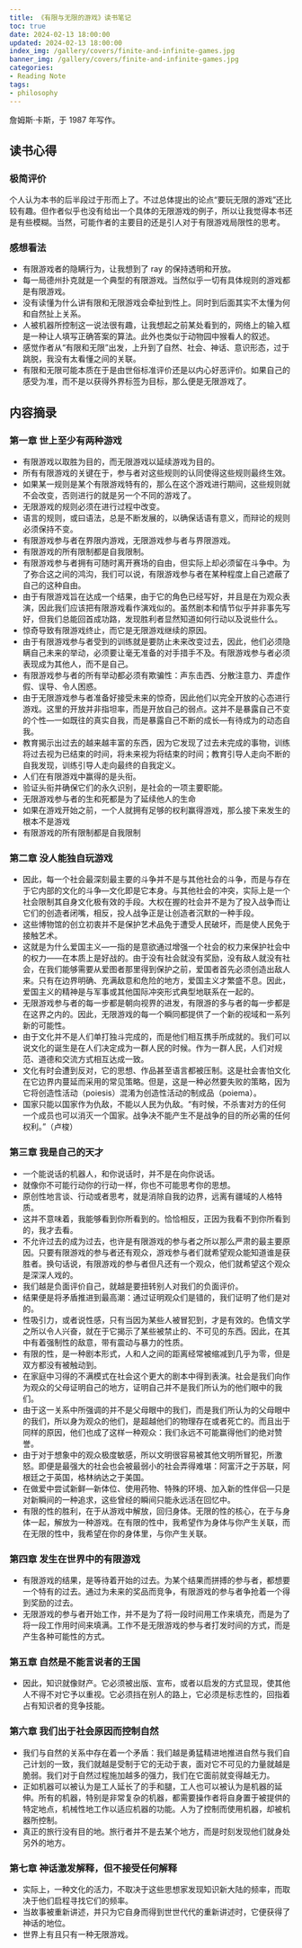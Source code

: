 ```yaml
---
title: 《有限与无限的游戏》读书笔记
toc: true
date: 2024-02-13 18:00:00
updated: 2024-02-13 18:00:00
index_img: /gallery/covers/finite-and-infinite-games.jpg
banner_img: /gallery/covers/finite-and-infinite-games.jpg
categories:
- Reading Note
tags: 
- philosophy
---
```


<!-- omit in toc -->
詹姆斯·卡斯，于 1987 年写作。
<!-- more -->

## 读书心得

### 极简评价

个人认为本书的后半段过于形而上了。不过总体提出的论点“要玩无限的游戏”还比较有趣。但作者似乎也没有给出一个具体的无限游戏的例子，所以让我觉得本书还是有些模糊。当然，可能作者的主要目的还是引人对于有限游戏局限性的思考。

### 感想看法

- 有限游戏者的隐瞒行为，让我想到了 ray 的保持透明和开放。
- 每一局德州扑克就是一个典型的有限游戏。当然似乎一切有具体规则的游戏都是有限游戏。
- 没有读懂为什么讲有限和无限游戏会牵扯到性上。同时到后面其实不太懂为何和自然扯上关系。
- 人被机器所控制这一说法很有趣，让我想起之前某处看到的，网络上的输入框是一种让人填写正确答案的算法。此外也类似于动物园中猴看人的叙述。
- 感觉作者从“有限和无限”出发，上升到了自然、社会、神话、意识形态，过于跳脱，我没有太看懂之间的关联。
- 有限和无限可能本质在于是由世俗标准评价还是以内心好恶评价。如果自己的感受为准，而不是以获得外界标签为目标，那么便是无限游戏了。

## 内容摘录

### 第一章 世上至少有两种游戏

- 有限游戏以取胜为目的，而无限游戏以延续游戏为目的。
- 所有有限游戏的关键在于，参与者对这些规则的认同使得这些规则最终生效。
- 如果某一规则是某个有限游戏特有的，那么在这个游戏进行期间，这些规则就不会改变，否则进行的就是另一个不同的游戏了。
- 无限游戏的规则必须在进行过程中改变。
- 语言的规则，或曰语法，总是不断发展的，以确保话语有意义，而辩论的规则必须保持不变。
- 有限游戏参与者在界限内游戏，无限游戏参与者与界限游戏。
- 有限游戏的所有限制都是自我限制。
- 有限游戏参与者拥有可随时离开赛场的自由，但实际上却必须留在斗争中。为了弥合这之间的鸿沟，我们可以说，有限游戏参与者在某种程度上自己遮蔽了自己的这种自由。
- 由于有限游戏旨在达成一个结果，由于它的角色已经写好，并且是在为观众表演，因此我们应该把有限游戏看作演戏似的。虽然剧本和情节似乎并非事先写好，但我们总能回首成功路，发现胜利者显然知道如何行动以及说些什么。
- 惊奇导致有限游戏终止，而它是无限游戏继续的原因。
- 由于有限游戏参与者受到的训练就是要防止未来改变过去，因此，他们必须隐瞒自己未来的举动，必须要让毫无准备的对手措手不及。有限游戏参与者必须表现成为其他人，而不是自己。
- 有限游戏参与者的所有举动都必须有欺骗性：声东击西、分散注意力、弄虚作假、误导、令人困惑。
- 由于无限游戏参与者准备好接受未来的惊奇，因此他们以完全开放的心态进行游戏。这里的开放并非指坦率，而是开放自己的弱点。这并不是暴露自己不变的个性—一如既往的真实自我，而是暴露自己不断的成长—有待成为的动态自我。
- 教育揭示出过去的越来越丰富的东西，因为它发现了过去未完成的事物，训练将过去视为已结束的时间，将未来视为将结束的时间；教育引导人走向不断的自我发现，训练引导人走向最终的自我定义。
- 人们在有限游戏中赢得的是头衔。
- 验证头衔并确保它们的永久识别，是社会的一项主要职能。
- 无限游戏参与者的生和死都是为了延续他人的生命
- 如果在游戏开始之前，一个人就拥有足够的权利赢得游戏，那么接下来发生的根本不是游戏
- 有限游戏的所有限制都是自我限制

### 第二章 没人能独自玩游戏

- 因此，每一个社会最深刻最主要的斗争并不是与其他社会的斗争，而是与存在于它内部的文化的斗争—文化即是它本身。与其他社会的冲突，实际上是一个社会限制其自身文化极有效的手段。大权在握的社会并不是为了投入战争而让它们的创造者闭嘴，相反，投人战争正是让创造者沉默的一种手段。
- 这些博物馆的创立初衷并不是保护艺术品免于遭受人民破坏，而是使人民免于接触艺术。
- 这就是为什么爱国主义—一指的是意欲通过增强一个社会的权力来保护社会中的权力——在本质上是好战的。由于没有社会就没有奖励，没有敌人就没有社会，在我们能够需要从爱图者那里得到保护之前，爱国者首先必须创造出敌人来。只有在边界明确、充满敌意和危险的地方，爱国主义才繁盛不息。因此，爱国主义的精神是与军事或其他国际冲突形式典型地联系在一起的。
- 无限游戏参与者的每一步都是朝向视界的进发，有限游的多与者的每一步都是在这界之内的。因此，无限游戏的每一个瞬同都提供了一个新的视域和一系列新的可能性。
- 由于文化并不是人们单打独斗完成的，而是他们相互携手所成就的。我们可以说文化的诞生是在人们决定成为一群人民的时候。作为一群人民，人们对规范、道德和交流方式相互达成一致。
- 文化有时会遭到反对，它的思想、作品甚至语言都被压制。这是社会害怕文化在它边界内蔓延而采用的常见策略。但是，这是一种必然要失败的策略，因为它将创造性活动（poiesis）混淆为创造性活动的制成品（poiema）。
- 国家只能以国家作为仇敌，不能以人民为仇敌。“有时候，不杀害对方的任何一个成员也可以消灭一个国家。战争决不能产生不是战争的目的所必需的任何权利。”（卢梭）

### 第三章 我是自己的天才

- 一个能说话的机器人，和你说话时，并不是在向你说话。
- 就像你不可能行动你的行动一样，你也不可能思考你的思想。
- 原创性地言谈、行动或者思考，就是消除自我的边界，远离有疆域的人格特质。
- 这并不意味着，我能够看到你所看到的。恰恰相反，正因为我看不到你所看到的，我才去看。
- 不允许过去的成为过去，也许是有限游戏的参与者之所以那么严肃的最主要原因。只要有限游戏的参与者还有观众，游戏参与者们就希望观众能知道谁是获胜者。换句话说，有限游戏的参与者但凡还有一个观众，他们就希望这个观众是深深人戏的。
- 我们越是负面评价自己，就越是要扭转别人对我们的负面评价。
- 结果便是将矛盾推进到最高潮：通过证明观众们是错的，我们证明了他们是对的。
- 性吸引力，或者说性感，只有当因为某些人被冒犯到，才是有效的。色情文学之所以令人兴奋，就在于它揭示了某些被禁止的、不可见的东西。因此，在其中有着强制性的敌意，带有震动与暴力的性质。
- 有限的性，是一种剧本形式，人和人之间的距离经常被缩减到几乎为零，但是双方都没有被触动到。
- 在家庭中习得的不满模式在社会这个更大的剧本中得到表演。社会是我们向作为观众的父母证明自己的地方，证明自己并不是我们所认为的他们眼中的我们。
- 由于这一关系中所强调的并不是父母眼中的我们，而是我们所认为的父母眼中的我们，所以身为观众的他们，是超越他们的物理存在或者死亡的。而且出于同样的原因，他们也成了这样一种观众：我们永远不可能赢得他们的绝对赞誉。
- 由于对于想象中的观众极度敏感，所以文明很容易被其他文明所冒犯，所激怒。即便是最强大的社会也会被最弱小的社会弄得难堪：阿富汗之于苏联，阿根廷之于英国，格林纳达之于美国。
- 在做爱中尝试新鲜—新体位、使用药物、特殊的环境、加入新的性伴侣—只是对新瞬间的一种追求，这些曾经的瞬间只能永远活在回忆中。
- 有限的性的胜利，在于从游戏中解放，回归身体。无限的性的核心，在于与身体一起，解放为一种游戏。在有限的性中，我希望作为身体与你产生关联，而在无限的性中，我希望在你的身体里，与你产生关联。

### 第四章 发生在世界中的有限游戏

- 有限游戏的结果，是等待着开始的过去。为某个结果而拼搏的参与者，都想要一个特有的过去。通过为未来的奖品而竞争，有限游戏的参与者争抢着一个得到奖励的过去。
- 无限游戏的参与者开始工作，并不是为了将一段时间用工作来填充，而是为了将一段工作用时间来填满。工作不是无限游戏的参与者打发时间的方式，而是产生各种可能性的方式。

### 第五章 自然是不能言说者的王国

- 因此，知识就像财产。它必须被出版、宣布，或者以启发的方式显现，使其他人不得不对它予以重视。它必须挡在别人的路上，它必须是标志性的，回指着占有知识者的竞争技能。

### 第六章 我们出于社会原因而控制自然

- 我们与自然的关系中存在着一个矛盾：我们越是勇猛精进地推进自然与我们自己计划的一致，我们就越是受制于它的无动于衷，面对它不可见的力量就越是脆弱。我们对于自然过程施加越多的强力，我们在它面前就变得越无力。
- 正如机器可以被认为是工人延长了的手和腿，工人也可以被认为是机器的延伸。所有的机器，特别是非常复杂的机器，都需要操作者将自身置于被提供的特定地点，机械性地工作以适应机器的功能。人为了控制而使用机器，却被机器所控制。
- 真正的旅行没有目的地。旅行者并不是去某个地方，而是时刻发现他们就身处另外的地方。

### 第七章 神话激发解释，但不接受任何解释

- 实际上，一种文化的活力，不取决于这些思想家发现知识新大陆的频率，而取决于他们启程寻找它们的频率。
- 当故事被重新讲述，并只为它自身而得到世世代代的重新讲述时，它便获得了神话的地位。
- 世界上有且只有一种无限游戏。